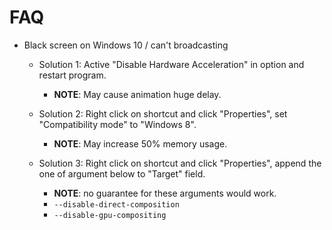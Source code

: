 # FAQ

* Black screen on Windows 10 / can't broadcasting
  * Solution 1: Active "Disable Hardware Acceleration" in option and restart program.
    * **NOTE**: May cause animation huge delay.

  * Solution 2: Right click on shortcut and click "Properties", set "Compatibility mode" to "Windows 8".
    * **NOTE**: May increase 50% memory usage.

  * Solution 3: Right click on shortcut and click "Properties", append the one of argument below to "Target" field.
    * **NOTE**: no guarantee for these arguments would work.
    * `--disable-direct-composition`
    * `--disable-gpu-compositing`
